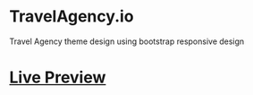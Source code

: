 # TravelAgency.io
Travel Agency theme design using bootstrap responsive design
# <a href="https://mehedimk.github.io/TravelAgency.io/">Live Preview</a>
